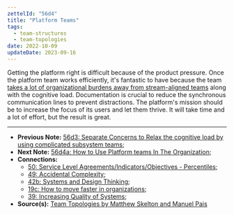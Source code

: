 ```yaml
---
zettelId: "56d4"
title: "Platform Teams"
tags:
  - team-structures
  - team-topologies
date: 2022-10-09
updateDate: 2023-09-16
---
```


Getting the platform right is difficult because of the product pressure. Once the platform team works efficiently, it's fantastic to have because the team [takes a lot of organizational burdens away from stream-aligned teams](/notes/56d1/) along with the cognitive load. Documentation is crucial to reduce the synchronous communication lines to prevent distractions. The platform's mission should be to increase the focus of its users and let them thrive. It will take time and a lot of effort, but the result is great.

---

- **Previous Note:** [56d3: Separate Concerns to Relax the cognitive load by using complicated subsystem teams](/notes/56d3/);
- **Next Note:** [56d4a: How to Use Platform teams In The Organization](/notes/56d4a/);
- **Connections:**
  - [50: Service Level Agreements/Indicators/Objectives - Percentiles](/notes/50/);
  - [49: Accidental Complexity](/notes/49/);
  - [42b: Systems and Design Thinking](/notes/42b/);
  - [19c: How to move faster in organizations](/notes/19c/);
  - [39: Increasing Quality of Systems](/notes/39/);
- **Source(s):** [Team Topologies by Matthew Skelton and Manuel Pais](/books/team-topologies-book-review-summary-and-notes/)
